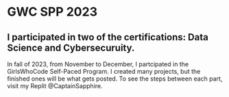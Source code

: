 # GWC SPP 2023
## I participated in two of the certifications: Data Science and Cybersecuruity.
In fall of 2023, from November to December, I partcipated in the GirlsWhoCode Self-Paced Program. I created many projects, but the finished ones will be what gets posted. To see the steps between each part, visit my Replit @CaptainSapphire. 
